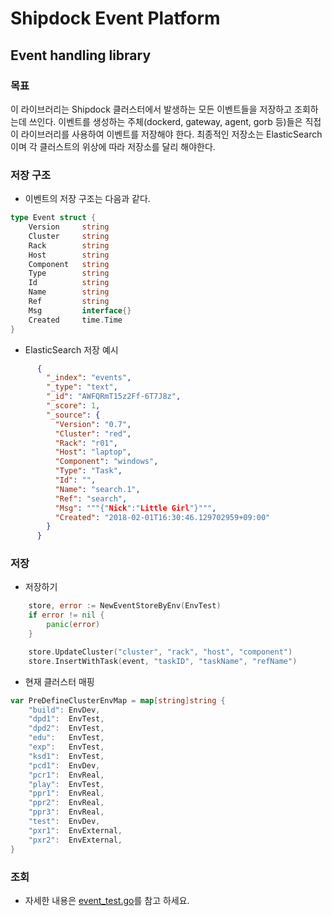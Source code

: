 # Shipdock Event Platform
## Event handling library
### 목표
이 라이브러리는 Shipdock 클러스터에서 발생하는 모든 이벤트들을 저장하고 조회하는데 쓰인다.
이벤트를 생성하는 주체(dockerd, gateway, agent, gorb 등)들은 직접 이 라이브러리를 사용하여 이벤트를 저장해야 한다.
최종적인 저장소는 ElasticSearch 이며 각 클러스트의 위상에 따라 저장소를 달리 해야한다.

### 저장 구조
- 이벤트의 저장 구조는 다음과 같다.
```go
type Event struct {
	Version     string
	Cluster     string
	Rack        string
	Host        string
	Component   string
	Type        string
	Id          string
	Name        string
	Ref         string
	Msg         interface{}
	Created     time.Time
}
```

- ElasticSearch 저장 예시
```json
      {
        "_index": "events",
        "_type": "text",
        "_id": "AWFQRmT15z2Ff-6T7J8z",
        "_score": 1,
        "_source": {
          "Version": "0.7",
          "Cluster": "red",
          "Rack": "r01",
          "Host": "laptop",
          "Component": "windows",
          "Type": "Task",
          "Id": "",
          "Name": "search.1",
          "Ref": "search",
          "Msg": """{"Nick":"Little Girl"}""",
          "Created": "2018-02-01T16:30:46.129702959+09:00"
        }
      }
```

### 저장
- 저장하기
```go
    store, error := NewEventStoreByEnv(EnvTest)
    if error != nil {
        panic(error)
    }

    store.UpdateCluster("cluster", "rack", "host", "component")
    store.InsertWithTask(event, "taskID", "taskName", "refName")
```

- 현재 클러스터 매핑
```go
var PreDefineClusterEnvMap = map[string]string {
	"build": EnvDev,
	"dpd1":  EnvTest,
	"dpd2":  EnvTest,
	"edu":   EnvTest,
	"exp":   EnvTest,
	"ksd1":  EnvTest,
	"pcd1":  EnvDev,
	"pcr1":  EnvReal,
	"play":  EnvTest,
	"ppr1":  EnvReal,
	"ppr2":  EnvReal,
	"ppr3":  EnvReal,
	"test":  EnvDev,
	"pxr1":  EnvExternal,
	"pxr2":  EnvExternal,
}
```

### 조회
- 자세한 내용은 [event_test.go](https://oss.navercorp.com/shipdock/event/blob/master/event_test.go)를 참고 하세요.
